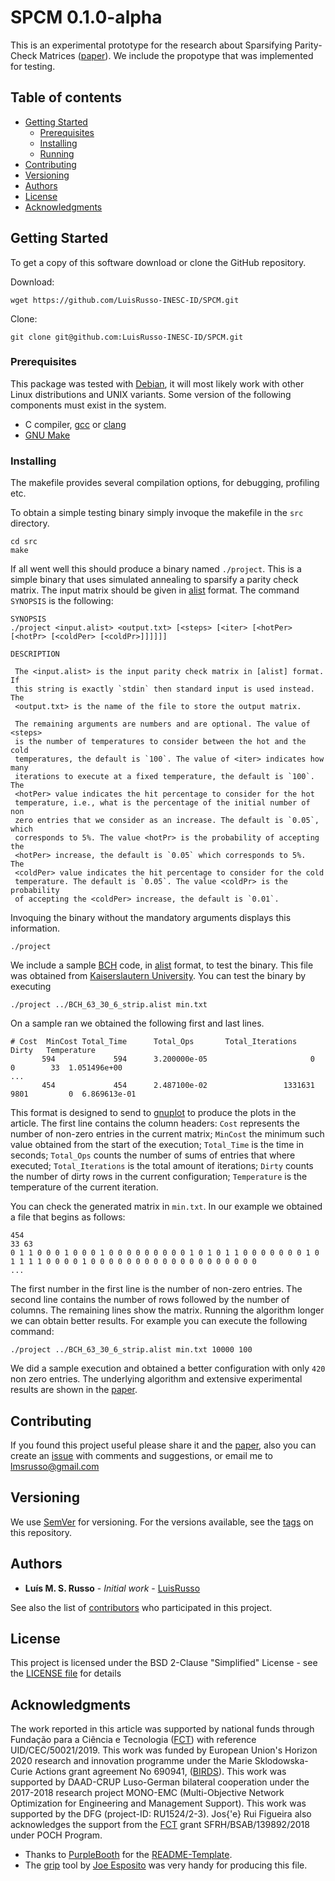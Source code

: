 # SPCM 0.1.0-alpha

This is an experimental prototype for the research about Sparsifying
Parity-Check Matrices ([paper]). We include the propotype that was
implemented for testing.

## Table of contents

- [Getting Started]
   - [Prerequisites]
   - [Installing]
   - [Running]
- [Contributing]
- [Versioning]
- [Authors]
- [License]
- [Acknowledgments]

## Getting Started

To get a copy of this software download or clone the GitHub repository.

Download:

```
wget https://github.com/LuisRusso-INESC-ID/SPCM.git
```

Clone:

```
git clone git@github.com:LuisRusso-INESC-ID/SPCM.git
```

### Prerequisites

This package was tested with [Debian], it will most likely work with other
Linux distributions and UNIX variants. Some version of the following
components must exist in the system.

* C compiler, [gcc] or [clang]
* [GNU Make]

### Installing

The makefile provides several compilation options, for debugging, profiling
etc.

To obtain a simple testing binary simply invoque the makefile in the `src`
directory.

```
cd src
make
```

If all went well this should produce a binary named `./project`. This is a
simple binary that uses simulated annealing to sparsify a parity check
matrix. The input matrix should be given in [alist] format. The command
`SYNOPSIS` is the following:

```
SYNOPSIS
./project <input.alist> <output.txt> [<steps> [<iter> [<hotPer> [<hotPr> [<coldPer> [<coldPr>]]]]]]

DESCRIPTION

 The <input.alist> is the input parity check matrix in [alist] format. If
 this string is exactly `stdin` then standard input is used instead. The
 <output.txt> is the name of the file to store the output matrix.

 The remaining arguments are numbers and are optional. The value of <steps>
 is the number of temperatures to consider between the hot and the cold
 temperatures, the default is `100`. The value of <iter> indicates how many
 iterations to execute at a fixed temperature, the default is `100`. The
 <hotPer> value indicates the hit percentage to consider for the hot
 temperature, i.e., what is the percentage of the initial number of non
 zero entries that we consider as an increase. The default is `0.05`, which
 corresponds to 5%. The value <hotPr> is the probability of accepting the
 <hotPer> increase, the default is `0.05` which corresponds to 5%.  The
 <coldPer> value indicates the hit percentage to consider for the cold
 temperature. The default is `0.05`. The value <coldPr> is the probability
 of accepting the <coldPer> increase, the default is `0.01`.
```

Invoquing the binary without the mandatory arguments displays this information.

```
./project
```

We include a sample [BCH] code, in [alist] format, to test the binary. This
file was obtained from [Kaiserslautern University]. You can test the binary
by executing

```
./project ../BCH_63_30_6_strip.alist min.txt
```

On a sample ran we obtained the following first and last lines.

```
# Cost  MinCost Total_Time      Total_Ops       Total_Iterations        Dirty   Temperature
       594             594      3.200000e-05                       0                       0        33  1.051496e+00    
...
       454             454      2.487100e-02                 1331631                    9801         0  6.869613e-01    
```

This format is designed to send to [gnuplot] to produce the plots in the
article. The first line contains the column headers: `Cost` represents the
number of non-zero entries in the current matrix; `MinCost` the minimum
such value obtained from the start of the execution; `Total_Time` is the
time in seconds; `Total_Ops` counts the number of sums of entries that
where executed; `Total_Iterations` is the total amount of iterations;
`Dirty` counts the number of dirty rows in the current configuration;
`Temperature` is the temperature of the current iteration.

You can check the generated matrix in `min.txt`. In our example we obtained
a file that begins as follows:

```
454
33 63
0 1 1 0 0 0 1 0 0 0 1 0 0 0 0 0 0 0 0 0 1 0 1 0 1 1 0 0 0 0 0 0 0 1 0 1 1 1 1 0 0 0 0 1 0 0 0 0 0 0 0 0 0 0 0 0 0 0 0 0 0 0 0 
...
```

The first number in the first line is the number of non-zero entries. The
second line contains the number of rows followed by the number of
columns. The remaining lines show the matrix. Running the algorithm longer
we can obtain better results. For example you can execute the following
command:

```
./project ../BCH_63_30_6_strip.alist min.txt 10000 100
```

We did a sample execution and obtained a better configuration with only
`420` non zero entries. The underlying algorithm and extensive experimental
results are shown in the [paper].

## Contributing

If you found this project useful please share it and the [paper], also you
can create an [issue] with comments and suggestions, or email me to
[lmsrusso@gmail.com]

## Versioning

We use [SemVer] for versioning. For the versions available, see the [tags]
on this repository.

## Authors

* **Luís M. S. Russo** - *Initial work* - [LuisRusso]

See also the list of [contributors] who participated in this project.

## License

This project is licensed under the BSD 2-Clause "Simplified" License - see
the [LICENSE file] for details

## Acknowledgments

The work reported in this article was supported by national funds through
Fundação para a Ciência e Tecnologia ([FCT]) with reference
UID/CEC/50021/2019. This work was funded by European Union's Horizon 2020
research and innovation programme under the Marie Sklodowska-Curie Actions
grant agreement No 690941, ([BIRDS]). This work was supported by DAAD-CRUP
Luso-German bilateral cooperation under the 2017-2018 research project
MONO-EMC (Multi-Objective Network Optimization for Engineering and
Management Support). This work was supported by the DFG (project-ID:
RU1524/2-3). Jos{\'e} Rui Figueira also acknowledges the support from the
[FCT] grant SFRH/BSAB/139892/2018 under POCH Program.

* Thanks to [PurpleBooth] for the [README-Template].
* The [grip] tool by [Joe Esposito] was very handy for producing this file.

[Getting Started]: #getting-started
[Prerequisites]: #prerequisites
[Installing]: #installing
[Running]: #running
[Contributing]: #contributing
[Versioning]: #versioning
[Authors]: #authors
[License]: #license
[Acknowledgments]: #acknowledgments

[paper]: https://arxiv.org/
[Debian]: https://www.debian.org/
[gcc]: https://gcc.gnu.org/
[clang]: https://clang.llvm.org/
[GNU Make]: https://www.gnu.org/software/make/
[alist]: http://www.inference.org.uk/mackay/codes/alist.html
[BCH]: https://en.wikipedia.org/wiki/BCH_code
[Kaiserslautern University]: https://www.uni-kl.de/channel-codes/channel-codes-database/bch-and-hamming/
[gnuplot]: http://www.gnuplot.info/
[issue]: ../../issues
[lmsrusso@gmail.com]: mailto:lmsrusso@gmail.com
[SemVer]: http://semver.org/
[tags]: ../../tags
[LuisRusso]: https://github.com/LuisRusso
[contributors]: ../../contributors
[LICENSE file]: ./LICENSE
[FCT]: https://www.fct.pt/
[NGPHYLO]: https://thor.inesc-id.pt/ngphylo/
[BIRDS]: http://www.birdsproject.eu/
[README-Template]: https://gist.github.com/PurpleBooth/109311bb0361f32d87a2
[PurpleBooth]: https://gist.github.com/PurpleBooth
[grip]: https://github.com/joeyespo/grip
[Joe Esposito]: https://github.com/joeyespo
